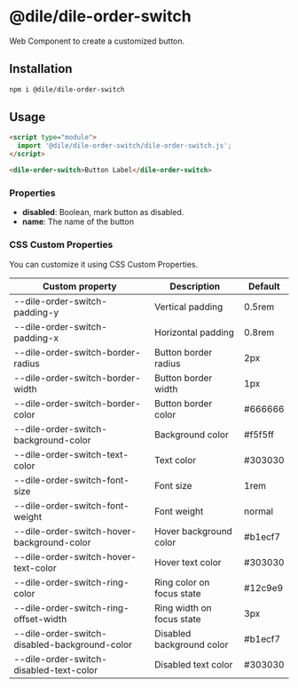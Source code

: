 # @dile/dile-order-switch

Web Component to create a customized button.

## Installation
```bash
npm i @dile/dile-order-switch
```

## Usage
```html
<script type="module">
  import '@dile/dile-order-switch/dile-order-switch.js';
</script>

<dile-order-switch>Button Label</dile-order-switch>
```

### Properties

- **disabled**: Boolean, mark button as disabled.
- **name**: The name of the button

### CSS Custom Properties

You can customize it using CSS Custom Properties.

Custom property | Description | Default
----------------|-------------|---------
--dile-order-switch-padding-y | Vertical padding | 0.5rem
--dile-order-switch-padding-x | Horizontal padding | 0.8rem
--dile-order-switch-border-radius | Button border radius | 2px
--dile-order-switch-border-width | Button border width | 1px
--dile-order-switch-border-color | Button border color | #666666
--dile-order-switch-background-color | Background color | #f5f5ff
--dile-order-switch-text-color | Text color | #303030
--dile-order-switch-font-size | Font size | 1rem
--dile-order-switch-font-weight | Font weight | normal
--dile-order-switch-hover-background-color | Hover background color | #b1ecf7
--dile-order-switch-hover-text-color | Hover text color | #303030
--dile-order-switch-ring-color | Ring color on focus state | #12c9e9
--dile-order-switch-ring-offset-width | Ring width on focus state | 3px
--dile-order-switch-disabled-background-color | Disabled background color | #b1ecf7
--dile-order-switch-disabled-text-color | Disabled text color | #303030
